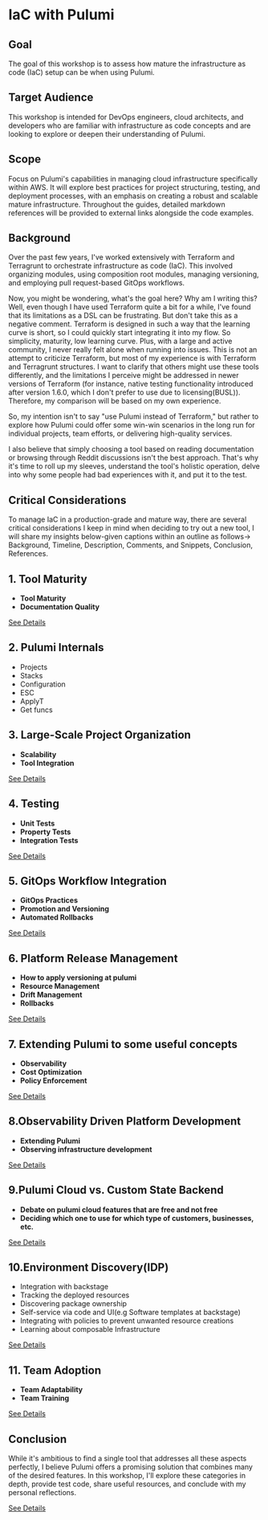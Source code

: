 # **IaC with Pulumi**

## **Goal**

The goal of this workshop is to assess how mature the infrastructure as code (IaC) setup can be when using Pulumi.

## **Target Audience**

This workshop is intended for DevOps engineers, cloud architects, and developers who are familiar with infrastructure as code concepts and are looking to explore or deepen their understanding of Pulumi.

## **Scope**

Focus on Pulumi's capabilities in managing cloud infrastructure specifically within AWS. It will explore best practices for project structuring, testing, and deployment processes, with an emphasis on creating a robust and scalable mature infrastructure. Throughout the guides, detailed markdown references will be provided to external links alongside the code examples.

## **Background**

Over the past few years, I've worked extensively with Terraform and Terragrunt to orchestrate infrastructure as code (IaC). This involved organizing modules, using composition root modules, managing versioning, and employing pull request-based GitOps workflows.

Now, you might be wondering, what's the goal here? Why am I writing this? Well, even though I have used Terraform quite a bit for a while, I've found that its limitations as a DSL can be frustrating. But don't take this as a negative comment. Terraform is designed in such a way that the learning curve is short, so I could quickly start integrating it into my flow. So simplicity, maturity, low learning curve. Plus, with a large and active community, I never really felt alone when running into issues. This is not an attempt to criticize Terraform, but most of my experience is with Terraform and Terragrunt structures. I want to clarify that others might use these tools differently, and the limitations I perceive might be addressed in newer versions of Terraform (for instance, native testing functionality introduced after version 1.6.0, which I don't prefer to use due to licensing(BUSL)). Therefore, my comparison will be based on my own experience.

So, my intention isn't to say "use Pulumi instead of Terraform," but rather to explore how Pulumi could offer some win-win scenarios in the long run for individual projects, team efforts, or delivering high-quality services.

I also believe that simply choosing a tool based on reading documentation or browsing through Reddit discussions isn't the best approach. That's why it's time to roll up my sleeves, understand the tool's holistic operation, delve into why some people had bad experiences with it, and put it to the test.

## **Critical Considerations**

To manage IaC in a production-grade and mature way, there are several critical considerations I keep in mind when deciding to try out a new tool, I will share my insights below-given captions within an outline as follows-> Background, Timeline, Description, Comments, and Snippets, Conclusion, References.

## **1. Tool Maturity**

- **Tool Maturity**
- **Documentation Quality**


[See Details](markdowns/tool-maturity/tool-maturity.md)

## **2. Pulumi Internals**
- Projects
- Stacks
- Configuration
- ESC
- ApplyT
- Get funcs


## **3. Large-Scale Project Organization**

- **Scalability**
- **Tool Integration**

[See Details](markdowns/large-scale-organization/large-scale-organization.md)



## **4. Testing**

- **Unit Tests**
- **Property Tests**
- **Integration Tests**


[See Details](markdowns/testing/testing.md)



## **5. GitOps Workflow Integration**

- **GitOps Practices**
- **Promotion and Versioning**
- **Automated Rollbacks**

[See Details](markdowns/cicd/gitops-integration.md)


## **6. Platform Release Management**

- **How to apply versioning at pulumi**
- **Resource Management**
- **Drift Management**
- **Rollbacks**

[See Details](markdowns/release-management/release-management.md)


## **7. Extending Pulumi to some useful concepts**

- **Observability**
- **Cost Optimization**
- **Policy Enforcement**

[See Details](markdowns/extending-pulumi/extensibility.md)

## **8.Observability Driven Platform Development**
- **Extending Pulumi**
- **Observing infrastructure development**

[See Details](markdowns/odpd/odpd.md)

## **9.Pulumi Cloud vs. Custom State Backend**
- **Debate on pulumi cloud features that are free and not free**
- **Deciding which one to use for which type of customers, businesses, etc.**

[See Details](markdowns/pulumicloud/pulumi-cloud.md)

## **10.Environment Discovery(IDP)**
- Integration with backstage
- Tracking the deployed resources
- Discovering package ownership
- Self-service via code and UI(e.g Software templates at backstage)
- Integrating with policies to prevent unwanted resource creations
- Learning about composable Infrastructure

[See Details](markdowns/idp/idp.md)


## **11. Team Adoption**

- **Team Adaptability**
- **Team Training**

[See Details](markdowns/team-adoption/team-adoption.md)



## **Conclusion**

While it's ambitious to find a single tool that addresses all these aspects perfectly, I believe Pulumi offers a promising solution that combines many of the desired features. In this workshop, I'll explore these categories in depth, provide test code, share useful resources, and conclude with my personal reflections.

[See Details](markdowns/conclusion.md)
